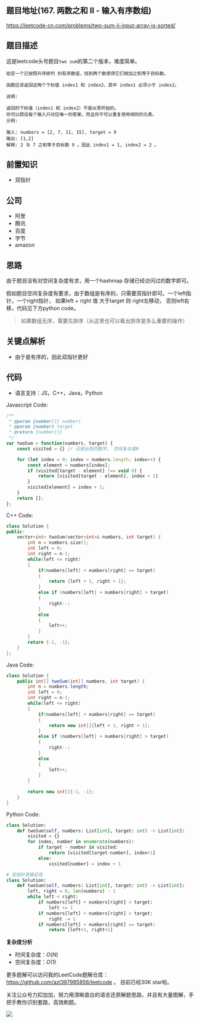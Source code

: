 
## 题目地址(167. 两数之和 II - 输入有序数组)

https://leetcode-cn.com/problems/two-sum-ii-input-array-is-sorted/

## 题目描述

这是leetcode头号题目`two sum`的第二个版本，难度简单。

```
给定一个已按照升序排列 的有序数组，找到两个数使得它们相加之和等于目标数。

函数应该返回这两个下标值 index1 和 index2，其中 index1 必须小于 index2。

说明:

返回的下标值（index1 和 index2）不是从零开始的。
你可以假设每个输入只对应唯一的答案，而且你不可以重复使用相同的元素。
示例:

输入: numbers = [2, 7, 11, 15], target = 9
输出: [1,2]
解释: 2 与 7 之和等于目标数 9 。因此 index1 = 1, index2 = 2 。

```

## 前置知识

- 双指针

## 公司

- 阿里
- 腾讯
- 百度
- 字节
- amazon

## 思路

由于题目没有对空间复杂度有求，用一个hashmap  存储已经访问过的数字即可。

假如题目空间复杂度有要求，由于数组是有序的，只需要双指针即可。一个left指针，一个right指针，
如果left + right 值 大于target 则 right左移动， 否则left右移，代码见下方python code。

> 如果数组无序，需要先排序（从这里也可以看出排序是多么重要的操作）


## 关键点解析

- 由于是有序的，因此双指针更好


## 代码

* 语言支持：JS，C++，Java，Python

Javascript Code:

```js
/**
 * @param {number[]} numbers
 * @param {number} target
 * @return {number[]}
 */
var twoSum = function(numbers, target) {
    const visited = {} // 记录出现的数字， 空间复杂度N

    for (let index = 0; index < numbers.length; index++) {
        const element = numbers[index];
        if (visited[target - element] !== void 0) {
            return [visited[target - element], index + 1]
        }
        visited[element] = index + 1;
    }
    return [];
};
```

C++ Code:

```c++
class Solution {
public:
    vector<int> twoSum(vector<int>& numbers, int target) {
        int n = numbers.size();
        int left = 0;
        int right = n-1;
        while(left <= right)
        {
            if(numbers[left] + numbers[right] == target)
            {
                return {left + 1, right + 1};
            }
            else if (numbers[left] + numbers[right] > target)
            {
                right--;
            }
            else
            {
                left++;
            }
        }
        return {-1, -1};
    }
};
```

Java Code:

```java
class Solution {
    public int[] twoSum(int[] numbers, int target) {
        int n = numbers.length;
        int left = 0;
        int right = n-1;
        while(left <= right)
        {
            if(numbers[left] + numbers[right] == target)
            {
                return new int[]{left + 1, right + 1};
            }
            else if (numbers[left] + numbers[right] > target)
            {
                right--;
            }
            else
            {
                left++;
            }
        }
        
        return new int[]{-1, -1};
    }
}
```

Python Code:

```python
class Solution:
    def twoSum(self, numbers: List[int], target: int) -> List[int]:
        visited = {}
        for index, number in enumerate(numbers):
            if target - number in visited:
                return [visited[target-number], index+1]
            else:
                visited[number] = index + 1

# 双指针思路实现
class Solution:
    def twoSum(self, numbers: List[int], target: int) -> List[int]:
        left, right = 0, len(numbers) - 1
        while left < right:
            if numbers[left] + numbers[right] < target:
                left += 1
            if numbers[left] + numbers[right] > target:
                right -= 1
            if numbers[left] + numbers[right] == target:
                return [left+1, right+1]
```

**复杂度分析**
- 时间复杂度：$O(N)$
- 空间复杂度：$O(1)$

更多题解可以访问我的LeetCode题解仓库：https://github.com/azl397985856/leetcode  。 目前已经30K star啦。

关注公众号力扣加加，努力用清晰直白的语言还原解题思路，并且有大量图解，手把手教你识别套路，高效刷题。


![](https://tva1.sinaimg.cn/large/007S8ZIlly1ghlu0wr0tsj30p00dwt9t.jpg)
